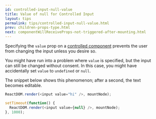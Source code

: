 ```yaml
---
id: controlled-input-null-value
title: Value of null for Controlled Input
layout: tips
permalink: tips/controlled-input-null-value.html
prev: children-props-type.html
next: componentWillReceiveProps-not-triggered-after-mounting.html
---
```


Specifying the `value` prop on a [controlled component](https://facebook.github.io/react/docs/forms.html) prevents the user from changing the input unless you desire so.

You might have run into a problem where `value` is specified, but the input can still be changed without consent. In this case, you might have accidentally set `value` to `undefined` or `null`.

The snippet below shows this phenomenon; after a second, the text becomes editable.

```js
ReactDOM.render(<input value="hi" />, mountNode);

setTimeout(function() {
  ReactDOM.render(<input value={null} />, mountNode);
}, 1000);
```
